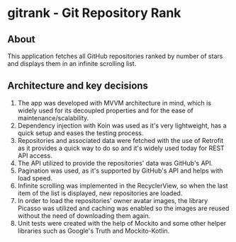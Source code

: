 # gitrank - Git Repository Rank

## About
This application fetches all GitHub repositories ranked by number of stars and displays them in an infinite scrolling list.

## Architecture and key decisions
1. The app was developed with MVVM architecture in mind, which is widely used for its decoupled properties and for the ease of maintenance/scalability.
2. Dependency injection with Koin was used as it's very lightweight, has a quick setup and eases the testing process.
3. Repositories and associated data were fetched with the use of Retrofit as it provides a quick way to do so and it's widely used today for REST API access.
4. The API utilized to provide the repositories' data was GitHub's API.
5. Pagination was used, as it's supported by GitHub's API and helps with load speed.
6. Infinite scrolling was implemented in the RecyclerView, so when the last item of the list is displayed, new repositories are loaded.
7. In order to load the repositories' owner avatar images, the library Picasso was utilized and caching was enabled so the images are reused without the need of downloading them again.
8. Unit tests were created with the help of Mockito and some other helper libraries such as Google's Truth and Mockito-Kotlin.
